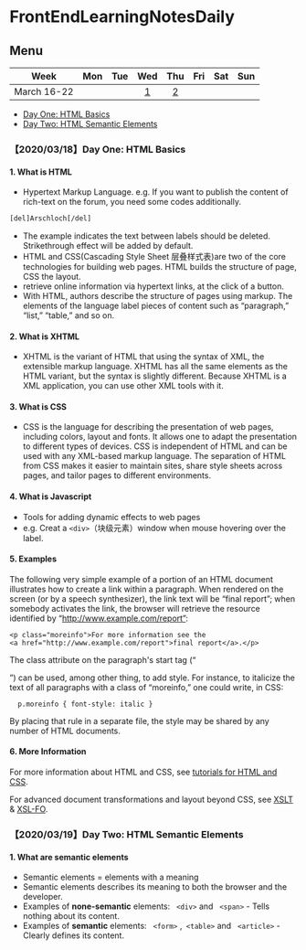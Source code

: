 # FrontEndLearningNotesDaily
## Menu 

Week | Mon | Tue | Wed | Thu | Fri | Sat | Sun  
:-: | :-: | :-: | :-: | :-: | :-: | :-: | :-:
March 16-22  | | | [1](https://github.com/YuuSUN/FrontEndLearningNotesDaily#20200318day-one-html-basics)| [2](https://github.com/YuuSUN/FrontEndLearningNotesDaily#20200319day-two-html-semantic-elements) ||||

- [Day One: HTML Basics](https://github.com/YuuSUN/FrontEndLearningNotesDaily#20200318day-one-html-basics)
- [Day Two: HTML Semantic Elements](https://github.com/YuuSUN/FrontEndLearningNotesDaily#20200319day-two-html-semantic-elements)


### 【2020/03/18】Day One: HTML Basics
#### 1. What is HTML  

- Hypertext Markup Language. e.g. If you want to publish the content of rich-text on the forum, you need some codes additionally. 

```html
[del]Arschloch[/del]
``` 
- The example indicates the text between labels should be deleted. Strikethrough effect will be added by default. 
- HTML and CSS(Cascading Style Sheet 层叠样式表)are two of the core technologies for building web pages. HTML builds the structure of page, CSS the layout. 
- retrieve online information via hypertext links, at the click of a button.
- With HTML, authors describe the structure of pages using markup. The elements of the language label pieces of content such as “paragraph,” “list,” “table,” and so on.

#### 2. What is XHTML
- XHTML is the variant of HTML that using the syntax of XML, the extensible markup language. XHTML has all the same elements as the HTML variant, but the syntax is slightly different. Because XHTML is a XML application, you can use other XML tools with it.

#### 3. What is CSS
- CSS is the language for describing the presentation of web pages, including colors, layout and fonts. It allows one to adapt the presentation to different types of devices. CSS is independent of HTML and can be used with any XML-based markup language. The separation of HTML from CSS makes it easier to maintain sites, share style sheets across pages, and tailor pages to different environments.

#### 4. What is Javascript 
- Tools for adding dynamic effects to web pages
- e.g. Creat a ```<div>```（块级元素）window when mouse hovering over the label.

#### 5. Examples
The following very simple example of a portion of an HTML document illustrates how to create a link within a paragraph. When rendered on the screen (or by a speech synthesizer), the link text will be “final report”; when somebody activates the link, the browser will retrieve the resource identified by “http://www.example.com/report”:
```
<p class="moreinfo">For more information see the
<a href="http://www.example.com/report">final report</a>.</p>
``` 
The class attribute on the paragraph's start tag (“<p>”) can be used, among other thing, to add style. For instance, to italicize the text of all paragraphs with a class of “moreinfo,” one could write, in CSS:    

``` 
  p.moreinfo { font-style: italic }
``` 
By placing that rule in a separate file, the style may be shared by any number of HTML documents.

#### 6. More Information
For more information about HTML and CSS, see [tutorials for HTML and CSS](https://www.w3.org/2002/03/tutorials.html#webdesign_htmlcss).  

For advanced document transformations and layout beyond CSS, see [XSLT](https://www.w3.org/standards/xml/transformation) & [XSL-FO](https://www.w3.org/standards/xml/publishing).



 

 
### 【2020/03/19】Day Two: HTML Semantic Elements 
#### 1. What are semantic elements
- Semantic elements = elements with a meaning 
- Semantic elements describes its meaning to both the browser and the developer.
- Examples of **none-semantic** elements: ``` <div>``` and ``` <span>``` - Tells nothing about its content.
- Examples of **semantic** elements: ``` <form>``` ,``` <table>``` and ``` <article>``` - Clearly defines its content.

